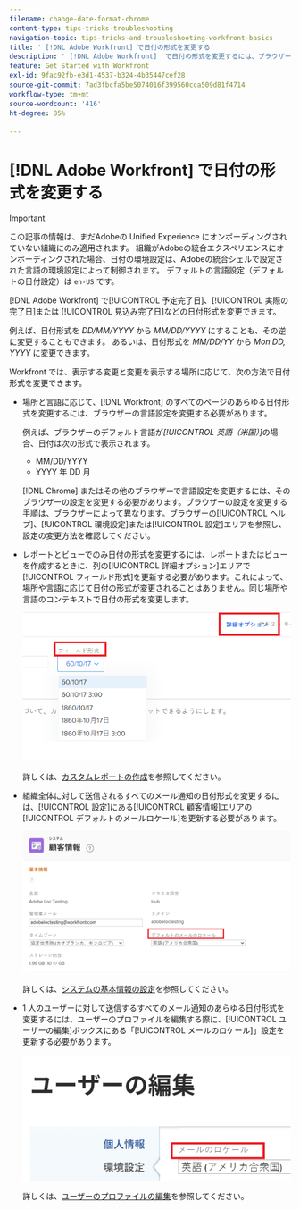 ```yaml
---
filename: change-date-format-chrome
content-type: tips-tricks-troubleshooting
navigation-topic: tips-tricks-and-troubleshooting-workfront-basics
title: ' [!DNL Adobe Workfront] で日付の形式を変更する'
description: ' [!DNL Adobe Workfront]  で日付の形式を変更するには、ブラウザーの言語設定を変更する必要があります。'
feature: Get Started with Workfront
exl-id: 9fac92fb-e3d1-4537-b324-4b35447cef28
source-git-commit: 7ad3fbcfa5be5074016f399560cca509d81f4714
workflow-type: tm+mt
source-wordcount: '416'
ht-degree: 85%

---
```


# [!DNL Adobe Workfront] で日付の形式を変更する

<!--this article used to be called "Change the date format in Adobe Workfront when using Chrome". The team decieded to make it more generic and hide the steps. Also see drafted content below-->

>[!IMPORTANT]
>
> この記事の情報は、まだAdobeの Unified Experience にオンボーディングされていない組織にのみ適用されます。
> 組織がAdobeの統合エクスペリエンスにオンボーディングされた場合、日付の環境設定は、Adobeの統合シェルで設定された言語の環境設定によって制御されます。 デフォルトの言語設定（デフォルトの日付設定）は `en-US` です。

[!DNL Adobe Workfront] で[!UICONTROL 予定完了日]、[!UICONTROL 実際の完了日]または [!UICONTROL 見込み完了日]などの日付形式を変更できます。

例えば、日付形式を _DD/MM/YYYY_ から _MM/DD/YYYY_ にすることも、その逆に変更することもできます。
あるいは、日付形式を _MM/DD/YY_ から _Mon DD, YYYY_ に変更できます。

Workfront では、表示する変更と変更を表示する場所に応じて、次の方法で日付形式を変更できます。

* 場所と言語に応じて、[!DNL Workfront] のすべてのページのあらゆる日付形式を変更するには、ブラウザーの言語設定を変更する必要があります。

  例えば、ブラウザーのデフォルト言語が&#x200B;*[!UICONTROL 英語（米国）]*&#x200B;の場合、日付は次の形式で表示されます。

   * MM/DD/YYYY
   * YYYY 年 DD 月

  [!DNL Chrome] またはその他のブラウザーで言語設定を変更するには、そのブラウザーの設定を変更する必要があります。ブラウザーの設定を変更する手順は、ブラウザーによって異なります。ブラウザーの[!UICONTROL ヘルプ]、[!UICONTROL 環境設定]または[!UICONTROL 設定]エリアを参照し、設定の変更方法を確認してください。

* レポートとビューでのみ日付の形式を変更するには、レポートまたはビューを作成するときに、列の[!UICONTROL 詳細オプション]エリアで[!UICONTROL フィールド形式]を更新する必要があります。これによって、場所や言語に応じて日付の形式が変更されることはありません。同じ場所や言語のコンテキストで日付の形式を変更します。

  ![](assets/field-format-in-advanced-options-of-a-view-highlighted.png)

  詳しくは、[カスタムレポートの作成](../../reports-and-dashboards/reports/creating-and-managing-reports/create-custom-report.md)を参照してください。

* 組織全体に対して送信されるすべてのメール通知の日付形式を変更するには、[!UICONTROL 設定]にある[!UICONTROL 顧客情報]エリアの[!UICONTROL デフォルトのメールロケール]を更新する必要があります。

  ![](assets/default-email-locale-field.png)

  詳しくは、[システムの基本情報の設定](../../administration-and-setup/get-started-wf-administration/configure-basic-info.md)を参照してください。

* 1 人のユーザーに対して送信するすべてのメール通知のあらゆる日付形式を変更するには、ユーザーのプロファイルを編集する際に、[!UICONTROL ユーザーの編集]ボックスにある「[!UICONTROL メールのロケール]」設定を更新する必要があります。

  ![](assets/email-locale-for-user-profile-highlighted.png)

  詳しくは、[ユーザーのプロファイルの編集](../../administration-and-setup/add-users/create-and-manage-users/edit-a-users-profile.md)を参照してください。

<!--drafted because we should not document steps for a third-party application

To change your language settings in Chrome:

1. Click the 3-dots in the top right corner of your Chrome interface, then click **Settings**.
1. On the left area of the Settings page, expand **Advanced**, then click **Languages**.  
   Or  
   Search for *language*&nbsp;at the top of the Settings page, then click **Languages**.

1. In the **Language** list, locate the language and region that use your preferred date format.

   **Example:** If you speak English and you want the date format to be MM/DD/YYYY, you would select **English (United States)**. If you speak English and you want the date format to be DD/MM/YYY, you would select **English (United Kingdom)**.

1. (Conditional) If the language and region you want to use are not visible in the list, click **Add languages** to add it to the list.
1. Click the 3-dot menu next to the language and region you want to use, then click **Move to the top**.
1. Return to the Workfront interface, then refresh the page.  
   The date format is now updated in projects and other areas of Workfront that use MM/DD/YYYY or DD/MM/YYYY format when displaying dates.

   -->
